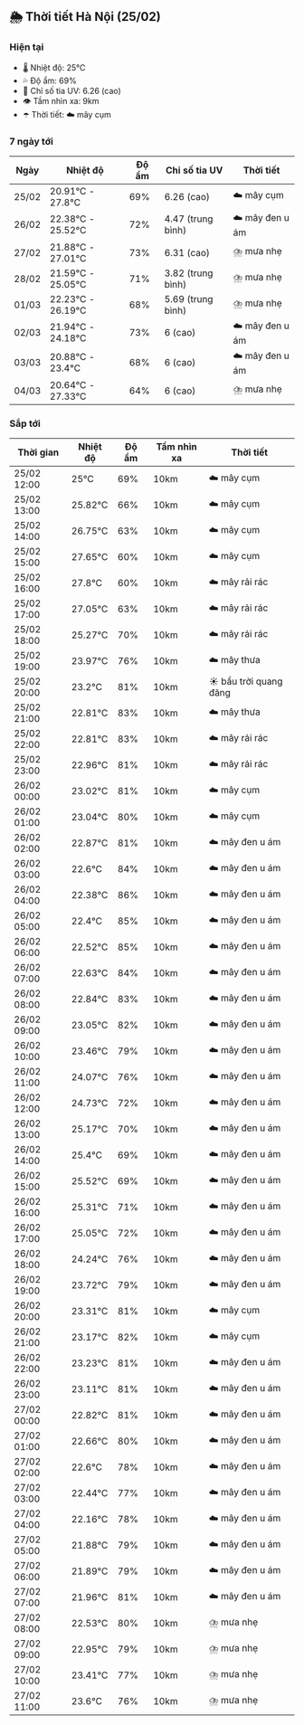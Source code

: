 ## 🌦️ Thời tiết Hà Nội (25/02)

### Hiện tại

- 🌡️ Nhiệt độ: 25℃
- 💦 Độ ẩm: 69%
- 🌟 Chỉ số tia UV: 6.26 (cao)
- 👁️ Tầm nhìn xa: 9km
- ☂️ Thời tiết: ☁️ mây cụm

### 7 ngày tới

| Ngày | Nhiệt độ | Độ ẩm | Chỉ số tia UV | Thời tiết |
| --- | --- | --- | --- | --- |
| 25/02 | 20.91℃ - 27.8℃ | 69% | 6.26 (cao) | ☁️ mây cụm |
| 26/02 | 22.38℃ - 25.52℃ | 72% | 4.47 (trung bình) | ☁️ mây đen u ám |
| 27/02 | 21.88℃ - 27.01℃ | 73% | 6.31 (cao) | ⛈️ mưa nhẹ |
| 28/02 | 21.59℃ - 25.05℃ | 71% | 3.82 (trung bình) | ⛈️ mưa nhẹ |
| 01/03 | 22.23℃ - 26.19℃ | 68% | 5.69 (trung bình) | ⛈️ mưa nhẹ |
| 02/03 | 21.94℃ - 24.18℃ | 73% | 6 (cao) | ☁️ mây đen u ám |
| 03/03 | 20.88℃ - 23.4℃ | 68% | 6 (cao) | ☁️ mây đen u ám |
| 04/03 | 20.64℃ - 27.33℃ | 64% | 6 (cao) | ⛈️ mưa nhẹ |

### Sắp tới

| Thời gian | Nhiệt độ | Độ ẩm | Tầm nhìn xa | Thời tiết |
| --- | --- | --- | --- | --- |
| 25/02 12:00 | 25℃ | 69% | 10km | ☁️ mây cụm |
| 25/02 13:00 | 25.82℃ | 66% | 10km | ☁️ mây cụm |
| 25/02 14:00 | 26.75℃ | 63% | 10km | ☁️ mây cụm |
| 25/02 15:00 | 27.65℃ | 60% | 10km | ☁️ mây cụm |
| 25/02 16:00 | 27.8℃ | 60% | 10km | ☁️ mây rải rác |
| 25/02 17:00 | 27.05℃ | 63% | 10km | ☁️ mây rải rác |
| 25/02 18:00 | 25.27℃ | 70% | 10km | ☁️ mây rải rác |
| 25/02 19:00 | 23.97℃ | 76% | 10km | ☁️ mây thưa |
| 25/02 20:00 | 23.2℃ | 81% | 10km | ☀️ bầu trời quang đãng |
| 25/02 21:00 | 22.81℃ | 83% | 10km | ☁️ mây thưa |
| 25/02 22:00 | 22.81℃ | 83% | 10km | ☁️ mây rải rác |
| 25/02 23:00 | 22.96℃ | 81% | 10km | ☁️ mây rải rác |
| 26/02 00:00 | 23.02℃ | 81% | 10km | ☁️ mây cụm |
| 26/02 01:00 | 23.04℃ | 80% | 10km | ☁️ mây cụm |
| 26/02 02:00 | 22.87℃ | 81% | 10km | ☁️ mây đen u ám |
| 26/02 03:00 | 22.6℃ | 84% | 10km | ☁️ mây đen u ám |
| 26/02 04:00 | 22.38℃ | 86% | 10km | ☁️ mây đen u ám |
| 26/02 05:00 | 22.4℃ | 85% | 10km | ☁️ mây đen u ám |
| 26/02 06:00 | 22.52℃ | 85% | 10km | ☁️ mây đen u ám |
| 26/02 07:00 | 22.63℃ | 84% | 10km | ☁️ mây đen u ám |
| 26/02 08:00 | 22.84℃ | 83% | 10km | ☁️ mây đen u ám |
| 26/02 09:00 | 23.05℃ | 82% | 10km | ☁️ mây đen u ám |
| 26/02 10:00 | 23.46℃ | 79% | 10km | ☁️ mây đen u ám |
| 26/02 11:00 | 24.07℃ | 76% | 10km | ☁️ mây đen u ám |
| 26/02 12:00 | 24.73℃ | 72% | 10km | ☁️ mây đen u ám |
| 26/02 13:00 | 25.17℃ | 70% | 10km | ☁️ mây đen u ám |
| 26/02 14:00 | 25.4℃ | 69% | 10km | ☁️ mây đen u ám |
| 26/02 15:00 | 25.52℃ | 69% | 10km | ☁️ mây đen u ám |
| 26/02 16:00 | 25.31℃ | 71% | 10km | ☁️ mây đen u ám |
| 26/02 17:00 | 25.05℃ | 72% | 10km | ☁️ mây đen u ám |
| 26/02 18:00 | 24.24℃ | 76% | 10km | ☁️ mây đen u ám |
| 26/02 19:00 | 23.72℃ | 79% | 10km | ☁️ mây đen u ám |
| 26/02 20:00 | 23.31℃ | 81% | 10km | ☁️ mây cụm |
| 26/02 21:00 | 23.17℃ | 82% | 10km | ☁️ mây cụm |
| 26/02 22:00 | 23.23℃ | 81% | 10km | ☁️ mây đen u ám |
| 26/02 23:00 | 23.11℃ | 81% | 10km | ☁️ mây đen u ám |
| 27/02 00:00 | 22.82℃ | 81% | 10km | ☁️ mây đen u ám |
| 27/02 01:00 | 22.66℃ | 80% | 10km | ☁️ mây đen u ám |
| 27/02 02:00 | 22.6℃ | 78% | 10km | ☁️ mây đen u ám |
| 27/02 03:00 | 22.44℃ | 77% | 10km | ☁️ mây đen u ám |
| 27/02 04:00 | 22.16℃ | 78% | 10km | ☁️ mây đen u ám |
| 27/02 05:00 | 21.88℃ | 79% | 10km | ☁️ mây đen u ám |
| 27/02 06:00 | 21.89℃ | 79% | 10km | ☁️ mây đen u ám |
| 27/02 07:00 | 21.96℃ | 81% | 10km | ☁️ mây đen u ám |
| 27/02 08:00 | 22.53℃ | 80% | 10km | ⛈️ mưa nhẹ |
| 27/02 09:00 | 22.95℃ | 79% | 10km | ⛈️ mưa nhẹ |
| 27/02 10:00 | 23.41℃ | 77% | 10km | ⛈️ mưa nhẹ |
| 27/02 11:00 | 23.6℃ | 76% | 10km | ⛈️ mưa nhẹ |
